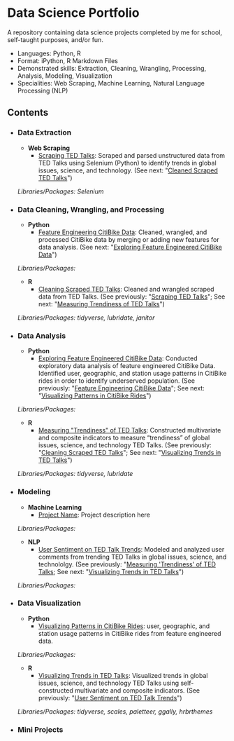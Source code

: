 # Data Science Portfolio
A repository containing data science projects completed by me for school, self-taught purposes, and/or fun.

* Languages: Python, R
* Format: iPython, R Markdown Files
* Demonstrated skills: Extraction, Cleaning, Wrangling, Processing, Analysis, Modeling, Visualization
* Specialities: Web Scraping, Machine Learning, Natural Language Processing (NLP)

## Contents
- ### Data Extraction
	- __Web Scraping__
		- [Scraping TED Talks](): Scraped and parsed unstructured data from TED Talks using Selenium (Python) to identify trends in global issues, science, and technology. (See next: "[Cleaned Scraped TED Talks]()")
		
	_Libraries/Packages: Selenium_ 
	
- ### Data Cleaning, Wrangling, and Processing
	- __Python__
		- [Feature Engineering CitiBike Data](): Cleaned, wrangled, and processed CitiBike data by merging or adding new features for data analysis. (See next: "[Exploring Feature Engineered CitiBike Data]()")
		
	_Libraries/Packages:_ 

	- __R__ 
		- [Cleaning Scraped TED Talks](): Cleaned and wrangled scraped data from TED Talks. (See previously: "[Scraping TED Talks]()"; See next: "[Measuring Trendiness of TED Talks]()")
		
	_Libraries/Packages: tidyverse, lubridate, janitor_ 		

- ### Data Analysis
	- __Python__
		- [Exploring Feature Engineered CitiBike Data](): Conducted exploratory data analysis of feature engineered CitiBike Data. Identified user, geographic, and station usage patterns in CitiBike rides in order to identify underserved population. (See previously: "[Feature Engineering CitiBike Data]()"; See next: "[Visualizing Patterns in CitiBike Rides]()")
		
	_Libraries/Packages:_ 

	- __R__ 
		- [Measuring "Trendiness" of TED Talks](): Constructed multivariate and composite indicators to measure “trendiness” of global issues, science, and technology TED Talks. (See previously: "[Cleaning Scraped TED Talks]()"; See next: "[Visualizing Trends in TED Talks]()")
	
	_Libraries/Packages: tidyverse, lubridate_ 

- ### Modeling
	- __Machine Learning__
		- [Project Name](): Project description here	
		
	 _Libraries/Packages:_ 
	
	- __NLP__
		- [User Sentiment on TED Talk Trends](): Modeled and analyzed user comments from trending TED Talks in global issues, science, and technololgy. (See previously: "[Measuring 'Trendiness' of TED Talks](); See next: "[Visualizing Trends in TED Talks]()")
		
	 _Libraries/Packages:_ 

- ### Data Visualization
	- __Python__
		- [Visualizing Patterns in CitiBike Rides](): user, geographic, and station usage patterns in CitiBike rides from feature engineered data.
		
	_Libraries/Packages:_ 

	- __R__ 
		- [Visualizing Trends in TED Talks](): Visualized trends in global issues, science, and technology TED Talks using self-constructed multivariate and composite indicators. (See previously: "[User Sentiment on TED Talk Trends]()")
		
  	_Libraries/Packages: tidyverse, scales, paletteer, ggally, hrbrthemes_ 

- ### Mini Projects
